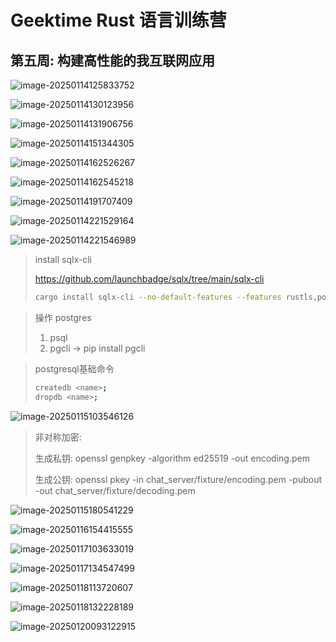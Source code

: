 # Geektime Rust 语言训练营

## 第五周: 构建高性能的我互联网应用

![image-20250114125833752](assets/image-20250114125833752.png)

![image-20250114130123956](assets/image-20250114130123956.png)

![image-20250114131906756](assets/image-20250114131906756.png)

![image-20250114151344305](assets/image-20250114151344305.png)

![image-20250114162526267](assets/image-20250114162526267.png)

![image-20250114162545218](assets/image-20250114162545218.png)

![image-20250114191707409](./assets/image-20250114191707409.png)

![image-20250114221529164](./assets/image-20250114221529164.png)

![image-20250114221546989](./assets/image-20250114221546989.png)

> install sqlx-cli
>
> https://github.com/launchbadge/sqlx/tree/main/sqlx-cli
>
> ```bash
> cargo install sqlx-cli --no-default-features --features rustls,postgres
> ```

> 操作 postgres
>
> 1. psql
> 2. pgcli -> pip install pgcli

> postgresql基础命令
>
> ```bash
> createdb <name>;
> dropdb <name>;
> ```

![image-20250115103546126](assets/image-20250115103546126.png)

>非对称加密:
>
>生成私钥: openssl genpkey -algorithm ed25519 -out encoding.pem
>
>生成公钥: openssl pkey -in chat_server/fixture/encoding.pem -pubout -out chat_server/fixture/decoding.pem

![image-20250115180541229](./assets/image-20250115180541229.png)

![image-20250116154415555](assets/image-20250116154415555.png)

![image-20250117103633019](assets/image-20250117103633019.png)

![image-20250117134547499](assets/image-20250117134547499.png)

![image-20250118113720607](assets/image-20250118113720607.png)

![image-20250118132228189](assets/image-20250118132228189.png)

![image-20250120093122915](assets/image-20250120093122915.png)
